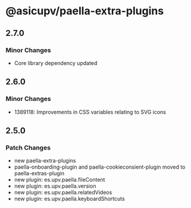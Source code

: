 # @asicupv/paella-extra-plugins

## 2.7.0

### Minor Changes

- Core library dependency updated

## 2.6.0

### Minor Changes

- 1389118: Improvements in CSS variables relating to SVG icons

## 2.5.0

### Patch Changes

- new paella-extra-plugins
- paella-onboarding-plugin and paella-cookieconsient-plugin moved to paella-extras-plugin
- new plugin: es.upv.paella.fileContent
- new plugin: es.upv.paella.version
- new plugin: es.upv.paella.relatedVideos
- new plugin: es.upv.paella.keyboardShortcuts
